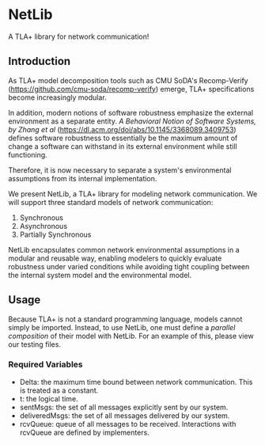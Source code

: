 # NetLib

A TLA+ library for network communication!

## Introduction

As TLA+ model decomposition tools such as CMU SoDA's Recomp-Verify (https://github.com/cmu-soda/recomp-verify) emerge,
TLA+ specifications become increasingly modular.

In addition, modern notions of software robustness emphasize the external environment as a separate entity. *A Behavioral Notion of Software Systems, by Zhang et al* (https://dl.acm.org/doi/abs/10.1145/3368089.3409753) defines software robustness to essentially be the maximum amount of change a software can withstand in its external environment while still functioning.

Therefore, it is now necessary to separate a system's environmental assumptions from its internal implementation.

We present NetLib, a TLA+ library for modeling network communication. We will support three standard models of network communication:
1. Synchronous
2. Asynchronous
3. Partially Synchronous

NetLib encapsulates common network environmental assumptions in a modular and reusable way, enabling modelers to quickly evaluate robustness under varied conditions while avoiding tight coupling between the internal system model and the environmental model.

## Usage

Because TLA+ is not a standard programming language, models cannot simply be imported. Instead, to use NetLib, one must define a *parallel composition* of their model with NetLib. For an example of this, please view our testing files.

### Required Variables
- Delta: the maximum time bound between network communication. This is treated as a constant.
- t: the logical time. 
- sentMsgs: the set of all messages explicitly sent by our system.
- deliveredMsgs: the set of all messages delivered by our system.
- rcvQueue: queue of all messages to be received. Interactions with rcvQueue are defined by implementers.